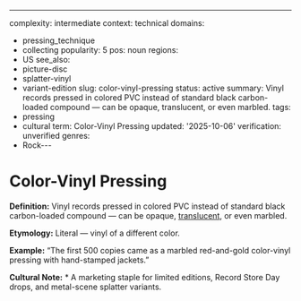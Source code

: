 ---
complexity: intermediate
context: technical
domains:
- pressing_technique
- collecting
popularity: 5
pos: noun
regions:
- US
see_also:
- picture-disc
- splatter-vinyl
- variant-edition
slug: color-vinyl-pressing
status: active
summary: Vinyl records pressed in colored PVC instead of standard black carbon-loaded
  compound — can be opaque, translucent, or even marbled.
tags:
- pressing
- cultural
term: Color-Vinyl Pressing
updated: '2025-10-06'
verification: unverified
genres:
- Rock---

# Color-Vinyl Pressing

**Definition:** Vinyl records pressed in colored PVC instead of standard black carbon-loaded compound — can be opaque, [translucent](../t/translucent-vinyl-variant.md), or even marbled.

**Etymology:** Literal — vinyl of a different color.

**Example:** “The first 500 copies came as a marbled red-and-gold color-vinyl pressing with hand-stamped jackets.”

**Cultural Note:** * A marketing staple for limited editions, Record Store Day drops, and metal-scene splatter variants.

